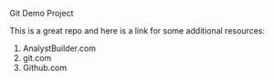 Git Demo Project

This is a great repo and here is a link for some additional resources:

1. AnalystBuilder.com
2. git.com
3. Github.com